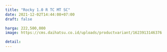 ```yaml
---
title: "Rocky 1.0 R TC MT SC"
date: 2021-12-02T14:44:08+07:00
draft: false

harga: 222,500,000
image: https://cms.daihatsu.co.id/uploads/productvariant/1623913146376.png

detail: 
---
```


